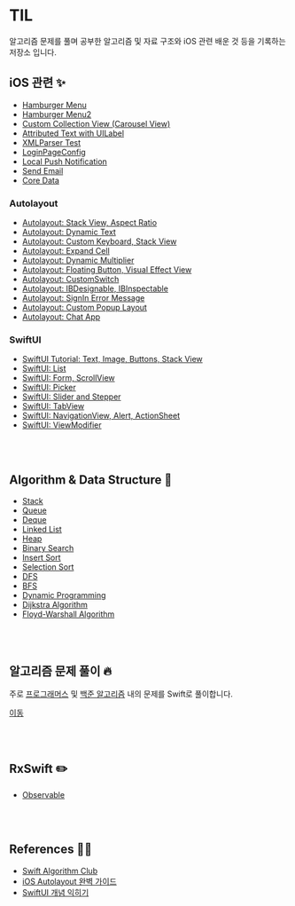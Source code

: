 # TIL

알고리즘 문제를 풀며 공부한 알고리즘 및 자료 구조와 iOS 관련 배운 것 등을 기록하는 저장소 입니다.


## iOS 관련 ✨

- [Hamburger Menu](https://github.com/Be-beee/TIL-2/tree/main/iOS/HamburgerMenu)
- [Hamburger Menu2](https://github.com/Be-beee/TIL-2/tree/main/iOS/HamburgerMenu_2)
- [Custom Collection View (Carousel View)](https://github.com/Be-beee/TIL-2/tree/main/iOS/CollectionView_Custom)
- [Attributed Text with UILabel](https://github.com/Be-beee/TIL-2/tree/main/iOS/AttributedString_Test)
- [XMLParser Test](https://github.com/Be-beee/TIL-2/tree/main/iOS/ContributionsTest)
- [LoginPageConfig](https://github.com/Be-beee/TIL-2/tree/main/iOS/LoginPageConfig)
- [Local Push Notification](https://github.com/Be-beee/TIL-2/tree/main/iOS/PushNotification_Local)
- [Send Email](https://github.com/Be-beee/TIL-2/tree/main/iOS/EmailTest)
- [Core Data](https://github.com/Be-beee/TIL-2/tree/main/iOS/CoreDataPractice)

### Autolayout

- [Autolayout: Stack View, Aspect Ratio](https://github.com/Be-beee/TIL-2/tree/main/iOS/Calc_StackView)
- [Autolayout: Dynamic Text](https://github.com/Be-beee/TIL-2/tree/main/iOS/Cert_Exam)
- [Autolayout: Custom Keyboard, Stack View](https://github.com/Be-beee/TIL-2/tree/main/iOS/CustomKeyboard)
- [Autolayout: Expand Cell](https://github.com/Be-beee/TIL-2/tree/main/iOS/ExpandCellAtLabel)
- [Autolayout: Dynamic Multiplier](https://github.com/Be-beee/TIL-2/tree/main/iOS/Chart_Multipler)
- [Autolayout: Floating Button, Visual Effect View](https://github.com/Be-beee/TIL-2/tree/main/iOS/FloatingButton)
- [Autolayout: CustomSwitch](https://github.com/Be-beee/TIL-2/tree/main/iOS/CustomSwitch)
- [Autolayout: IBDesignable, IBInspectable](https://github.com/Be-beee/TIL-2/tree/main/iOS/CodeConnectNib)
- [Autolayout: SignIn Error Message](https://github.com/Be-beee/TIL-2/tree/main/iOS/SignInTest)
- [Autolayout: Custom Popup Layout](https://github.com/Be-beee/TIL-2/tree/main/iOS/Popup_Layout)
- [Autolayout: Chat App](https://github.com/Be-beee/TIL-2/tree/main/iOS/Chat_App)

### SwiftUI

- [SwiftUI Tutorial: Text, Image, Buttons, Stack View](https://github.com/Be-beee/TIL-2/tree/main/SwiftUI/SwiftUI_Test)
- [SwiftUI: List](https://github.com/Be-beee/TIL-2/tree/main/SwiftUI/List)
- [SwiftUI: Form, ScrollView](https://github.com/Be-beee/TIL-2/tree/main/SwiftUI/ScrollView)
- [SwiftUI: Picker](https://github.com/Be-beee/TIL-2/tree/main/SwiftUI/Picker)
- [SwiftUI: Slider and Stepper](https://github.com/Be-beee/TIL-2/tree/main/SwiftUI/Slider_and_Stepper)
- [SwiftUI: TabView](https://github.com/Be-beee/TIL-2/tree/main/SwiftUI/TabView)
- [SwiftUI: NavigationView, Alert, ActionSheet](https://github.com/Be-beee/TIL-2/tree/main/SwiftUI/NavigationView)
- [SwiftUI: ViewModifier](https://github.com/Be-beee/TIL-2/tree/main/SwiftUI/ViewModifier)
<br>
<br>

## Algorithm & Data Structure 👀

- [Stack](https://github.com/Be-beee/TIL-2/tree/main/Algorithm/Stack)
- [Queue](https://github.com/Be-beee/TIL-2/tree/main/Algorithm/Queue)
- [Deque](https://github.com/Be-beee/TIL-2/tree/main/Algorithm/Deque)
- [Linked List](https://github.com/Be-beee/TIL-2/tree/main/Algorithm/Linked_List)
- [Heap](https://github.com/Be-beee/TIL-2/tree/main/Algorithm/Heap)
- [Binary Search](https://github.com/Be-beee/TIL-2/tree/main/Algorithm/Binary_Search)
- [Insert Sort](https://github.com/Be-beee/TIL-2/tree/main/Algorithm/InsertSort)
- [Selection Sort](https://github.com/Be-beee/TIL-2/tree/main/Algorithm/Selection_Sort)
- [DFS](https://github.com/Be-beee/TIL-2/tree/main/Algorithm/DFS)
- [BFS](https://github.com/Be-beee/TIL-2/tree/main/Algorithm/BFS)
- [Dynamic Programming](https://github.com/Be-beee/TIL-2/tree/main/Algorithm/Dynamic_Programming)
- [Dijkstra Algorithm](https://github.com/Be-beee/TIL-2/tree/main/Algorithm/Dijkstra)
- [Floyd-Warshall Algorithm](https://github.com/Be-beee/TIL-2/tree/main/Algorithm/Floyd_Warshall)
<br>
<br>

## 알고리즘 문제 풀이 🔥

주로 [프로그래머스](https://programmers.co.kr/learn/challenges) 및 [백준 알고리즘](https://www.acmicpc.net) 내의 문제를 Swift로 풀이합니다.

[이동](https://github.com/Be-beee/TIL-2/tree/main/Solution/README.md)

<br>
<br>

## RxSwift ✏️

- [Observable](https://github.com/Be-beee/TIL/blob/main/RxSwift/1-Observable.md)
<br>
<br>

## References 👩‍💻

- [Swift Algorithm Club](https://github.com/raywenderlich/swift-algorithm-club)
- [iOS Autolayout 완벽 가이드](https://www.inflearn.com/course/autolayout)
- [SwiftUI 개념 익히기](https://www.inflearn.com/course/SwiftUI-개념-iOS)
